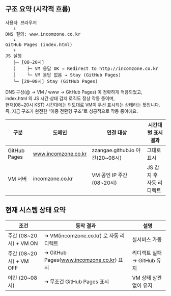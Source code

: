 ## 구조 요약 (시각적 흐름)
<pre>
사용자 브라우저
   ↓
DNS 질의: www.incomzone.co.kr
   ↓
GitHub Pages (index.html)
   ↓
JS 실행
   ├─ [08~20시]
   │    ├─ VM 응답 OK → Redirect to http://incomzone.co.kr
   │    └─ VM 응답 없음 → Stay (GitHub Pages)
   └─ [20~08시] Stay (GitHub Pages)
</pre>
DNS 구성(@ → VM / www → GitHub Pages) 이 정확하게 적용되었고,<br>
index.html 의 JS 시간·상태 감지 로직도 정상 작동 중이며,<br>
현재(08~20시 KST) 시간대에는 의도대로 VM이 우선 표시되는 상태라는 뜻입니다.<br>
즉, 지금 구조가 완전한 “이중 전환형 구조”로 성공적으로 작동 중이에요.

|구분|도메인|연결 대상|시간대별 표시 결과|
|--|--|--|--|
|GitHub Pages|www.incomzone.co.kr|zzangae.github.io	야간(20~08시)|그대로 표시|
|VM 서버|incomzone.co.kr|VM 공인 IP 주간(08~20시) | JS 감지 후 자동 리디렉트|

## 현재 시스템 상태 요약
|조건|동작 결과|설명|
|--|--|--|
|주간 (08~20시) + VM ON	|➜ VM(incomzone.co.kr) 로 자동 리디렉트|실서비스 가동|
|주간 (08~20시) + VM OFF	|➜ GitHub Pages(www.incomzone.co.kr) 표시|리디렉트 실패 → GitHub 유지|
|야간 (20~08시)	|➜ 무조건 GitHub Pages 표시|VM 상태 상관없이 유지|
